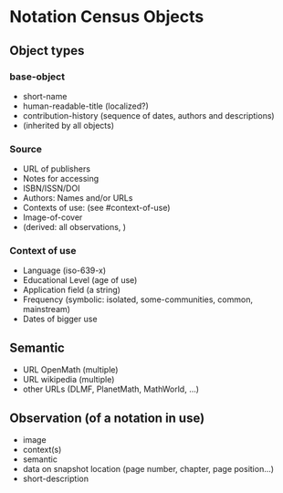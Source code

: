 # Notation Census Objects


## Object types

### base-object
- short-name
- human-readable-title (localized?)
- contribution-history (sequence of dates, authors and descriptions)
- (inherited by all objects)

### Source

* URL of publishers
* Notes for accessing
* ISBN/ISSN/DOI
* Authors: Names and/or URLs
* Contexts of use: (see #context-of-use)
* Image-of-cover
* (derived: all observations, )


### Context of use

* Language (iso-639-x)
* Educational Level (age of use)
* Application field (a string)
* Frequency (symbolic: isolated, some-communities, common, mainstream)
* Dates of bigger use

## Semantic

* URL OpenMath (multiple)
* URL wikipedia (multiple)
* other URLs (DLMF, PlanetMath, MathWorld, ...)

## Observation (of a notation in use)
* image
* context(s)
* semantic
* data on snapshot location (page number, chapter, page position...)
* short-description
